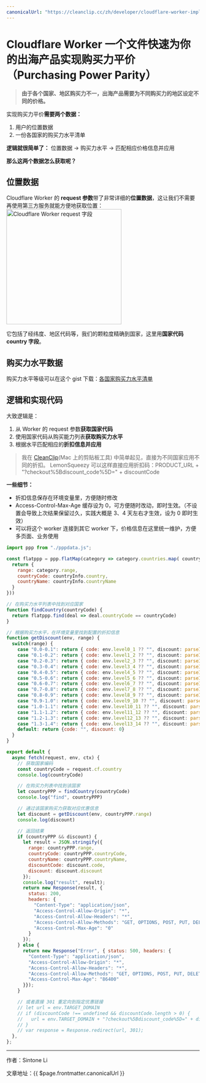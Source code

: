 ```yaml
---
canonicalUrl: "https://cleanclip.cc/zh/developer/cloudflare-worker-implements-purchasing-power-parity/"
---
```


# Cloudflare Worker 一个文件快速为你的出海产品实现购买力平价（Purchasing Power Parity）

> **由于各个国家、地区购买力不一，出海产品需要为不同购买力的地区设定不同的价格。**

实现购买力平价**需要两个数据：**
1. 用户的位置数据
2. 一份各国家的购买力水平清单

**逻辑就很简单了：**
位置数据 -> 购买力水平 -> 匹配相应价格信息并应用

**那么这两个数据怎么获取呢？**

## 位置数据
Cloudflare Worker 的 **request 参数**带了非常详细的**位置数据**，这让我们不需要再使用第三方服务就能方便地获取位置：
<img alt="Cloudflare Worker request 字段" src="https://github.com/auv1107/blug/assets/2681464/7984b53b-4609-4835-8b7f-068819fec18a" width="300px"/>

它包括了经纬度、地区代码等，我们的颗粒度精确到国家，这里用**国家代码 country 字段**。

## 购买力水平数据
购买力水平等级可以在这个 gist 下载：[各国家购买力水平清单](https://gist.github.com/auv1107/999c97a62338833f93b6c3cc5ae08ce8.js)

## 逻辑和实现代码
大致逻辑是：
1. 从 Worker 的 request 参数**获取国家代码**
2. 使用国家代码从购买能力列表**获取购买力水平**
3. 根据水平匹配相应的**折扣信息并应用**

> 我在 [CleanClip](https://cleanclip.cc)(Mac 上的剪贴板工具) 中简单起见，直接为不同国家应用不同的折扣。
> LemonSqueezy 可以这样直接应用折扣码：PRODUCT_URL + "?checkout%5Bdiscount_code%5D=" + discountCode

**一些细节：**
- 折扣信息保存在环境变量里，方便随时修改
- Access-Control-Max-Age 缓存设为 0，可方便随时改动，即时生效。（不设置会导致上次结果保留过久，实践大概是 3、4 天左右才生效，设为 0 即时生效）
- 可以将这个 worker 连接到其它 worker 下，价格信息在这里统一维护，方便多页面、业务使用

```js
import ppp from "./pppdata.js";

const flatppp = ppp.flatMap(category => category.countries.map( countryInfo => {
  return {
    range: category.range,
    countryCode: countryInfo.country,
    countryName: countryInfo.countryName
  }
}))

// 在购买力水平列表中找到对应国家
function findCountry(countryCode) {
  return flatppp.find(deal => deal.countryCode == countryCode)
}

// 根据购买力水平，在环境变量里找到配置的折扣信息
function getDiscount(env, range) {
  switch(range) {
    case "0.0-0.1": return { code: env.level0_1 ?? "", discount: parseInt(env.level0_1_discount ?? "0") ?? 0 }
    case "0.1-0.2": return { code: env.level1_2 ?? "", discount: parseInt(env.level1_2_discount ?? "0") ?? 0 }
    case "0.2-0.3": return { code: env.level2_3 ?? "", discount: parseInt(env.level2_3_discount ?? "0") ?? 0 }
    case "0.3-0.4": return { code: env.level3_4 ?? "", discount: parseInt(env.level3_4_discount ?? "0") ?? 0 }
    case "0.4-0.5": return { code: env.level4_5 ?? "", discount: parseInt(env.level4_5_discount ?? "0") ?? 0 }
    case "0.5-0.6": return { code: env.level5_6 ?? "", discount: parseInt(env.level5_6_discount ?? "0") ?? 0 }
    case "0.6-0.7": return { code: env.level6_7 ?? "", discount: parseInt(env.level6_7_discount ?? "0") ?? 0 }
    case "0.7-0.8": return { code: env.level7_8 ?? "", discount: parseInt(env.level7_8_discount ?? "0") ?? 0 }
    case "0.8-0.9": return { code: env.level8_9 ?? "", discount: parseInt(env.level8_9_discount ?? "0") ?? 0 }
    case "0.9-1.0": return { code: env.level9_10 ?? "", discount: parseInt(env.level9_10_discount ?? "0") ?? 0 }
    case "1.0-1.1": return { code: env.level10_11 ?? "", discount: parseInt(env.level10_11_discount ?? "0") ?? 0 }
    case "1.1-1.2": return { code: env.level11_12 ?? "", discount: parseInt(env.level11_12_discount ?? "0") ?? 0 }
    case "1.2-1.3": return { code: env.level12_13 ?? "", discount: parseInt(env.level12_13_discount ?? "0") ?? 0 }
    case "1.3-1.4": return { code: env.level13_14 ?? "", discount: parseInt(env.level13_14_discount ?? "0") ?? 0 }
    default: return {code: "", discount: 0}
  }
}

export default {
  async fetch(request, env, ctx) {
    // 获取国家编码
    const countryCode = request.cf.country
    console.log(countryCode)

    // 在购买力列表中找到该国家
    let countryPPP = findCountry(countryCode)
    console.log("find", countryPPP)

    // 通过该国家购买力获取对应优惠信息
    let discount = getDiscount(env, countryPPP.range)
    console.log(discount)

    // 返回结果
    if (countryPPP && discount) {
      let result = JSON.stringify({
        range: countryPPP.range,
        countryCode: countryPPP.countryCode,
        countryName: countryPPP.countryName,
        discountCode: discount.code,
        discount: discount.discount
      });
      console.log("result", result);
      return new Response(result, {
        status: 200,
        headers: {
          "Content-Type": "application/json",
          "Access-Control-Allow-Origin": "*",
          "Access-Control-Allow-Headers": "*",
          "Access-Control-Allow-Methods": "GET, OPTIONS, POST, PUT, DELETE",
          "Access-Control-Max-Age": "0"
        }
      });
    } else {
      return new Response("Error", { status: 500, headers: {
        "Content-Type": "application/json",
        "Access-Control-Allow-Origin": "*",
        "Access-Control-Allow-Headers": "*",
        "Access-Control-Allow-Methods": "GET, OPTIONS, POST, PUT, DELETE",
        "Access-Control-Max-Age": "86400"
      }});
    }

    // 或者直接 301 重定向到指定优惠链接
    // let url = env.TARGET_DOMAIN
    // if (discountCode !== undefined && discountCode.length > 0) {
    //   url = env.TARGET_DOMAIN + "?checkout%5Bdiscount_code%5D=" + discountCode
    // }
    // var response = Response.redirect(url, 301);
  },
};
```


---

作者：Sintone Li

文章地址：{{ $page.frontmatter.canonicalUrl }}

